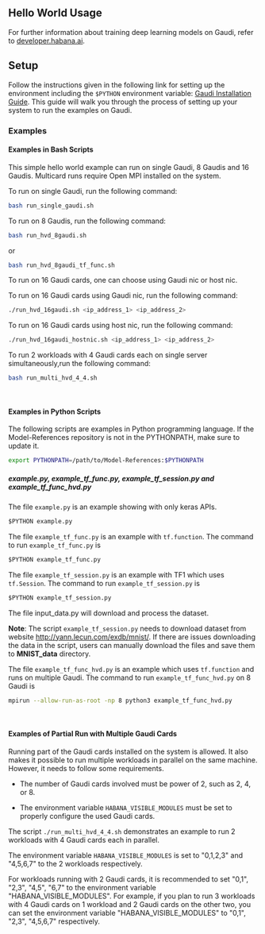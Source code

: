 ## Hello World Usage

For further information about training deep learning models on Gaudi, refer to [developer.habana.ai](https://developer.habana.ai/resources/).

## Setup
Follow the instructions given in the following link for setting up the
environment including the `$PYTHON` environment variable: [Gaudi Installation
Guide](https://docs.habana.ai/en/latest/Installation_Guide/GAUDI_Installation_Guide.html).
This guide will walk you through the process of setting up your system to run
the examples on Gaudi.

### Examples

#### Examples in Bash Scripts

This simple hello world example can run on single Gaudi, 8 Gaudis and 16 Gaudis.
Multicard runs require Open MPI installed on the system.

To run on single Gaudi, run the following command:

```bash
bash run_single_gaudi.sh
```

To run on 8 Gaudis, run the following command:

```bash
bash run_hvd_8gaudi.sh
```
or

```bash
bash run_hvd_8gaudi_tf_func.sh
```

To run on 16 Gaudi cards, one can choose using Gaudi nic or host nic.

To run on 16 Gaudi cards using Gaudi nic, run the following command: 

```bash
./run_hvd_16gaudi.sh <ip_address_1> <ip_address_2>
```

To run on 16 Gaudi cards using host nic, run the following command:

```bash
./run_hvd_16gaudi_hostnic.sh <ip_address_1> <ip_address_2>
```

To run 2 workloads with 4 Gaudi cards each on single server simultaneously,run the following command:

```bash
bash run_multi_hvd_4_4.sh
```
&nbsp;

#### Examples in Python Scripts

The following scripts are examples in Python programming language.
If the Model-References repository is not in the PYTHONPATH, make sure to update it.

```bash
export PYTHONPATH=/path/to/Model-References:$PYTHONPATH
```

##### example.py, example\_tf\_func.py, example\_tf\_session.py and example\_tf\_func\_hvd.py

The file `example.py` is an example showing with only keras APIs.
```python
$PYTHON example.py
```

The file `example_tf_func.py` is an example with `tf.function`. The command to run `example_tf_func.py` is
```python
$PYTHON example_tf_func.py
```

The file `example_tf_session.py` is an example with TF1 which uses `tf.Session`. The command to run `example_tf_session.py` is
```python
$PYTHON example_tf_session.py
```
The file input_data.py will download and process the dataset.

**Note**: The script `example_tf_session.py` needs to download dataset from website http://yann.lecun.com/exdb/mnist/. If there are issues downloading the data in the script, users can manually download the files and save them to **MNIST_data** directory.

The file `example_tf_func_hvd.py` is an example which uses `tf.function` and runs on multiple Gaudi. The command to run `example_tf_func_hvd.py` on 8 Gaudi is
```bash
mpirun --allow-run-as-root -np 8 python3 example_tf_func_hvd.py
```
&nbsp;

#### Examples of Partial Run with Multiple Gaudi Cards

Running part of the Gaudi cards installed on the system is allowed. It also makes it possible to run
multiple workloads in parallel on the same machine. However, it needs to follow some requirements.

- The number of Gaudi cards involved must be power of 2, such as 2, 4, or 8.

- The environment variable ``HABANA_VISIBLE_MODULES`` must be set to properly configure the used Gaudi cards.

The script `./run_multi_hvd_4_4.sh` demonstrates an example to run 2 workloads with 4 Gaudi cards each in parallel. 

The environment variable ``HABANA_VISIBLE_MODULES`` is set to "0,1,2,3" and "4,5,6,7" to the 2 workloads respectively.

For workloads running with 2 Gaudi cards, it is recommended to set "0,1", "2,3", "4,5", "6,7" to the environment variable "HABANA_VISIBLE_MODULES". For example, if you plan to run 3 workloads with 4 Gaudi cards on 1 workload and 2 Gaudi cards on the other two, you can set the environment variable "HABANA_VISIBLE_MODULES" to "0,1", "2,3", "4,5,6,7" respectively.
